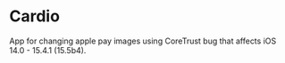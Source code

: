 # Cardio
App for changing apple pay images using CoreTrust bug that affects iOS 14.0 - 15.4.1 (15.5b4).
